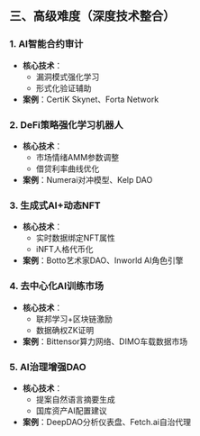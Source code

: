 ## 三、高级难度（深度技术整合）

### 1. AI智能合约审计

- **核心技术**：
    - 漏洞模式强化学习
    - 形式化验证辅助
- **案例**：CertiK Skynet、Forta Network

### 2. DeFi策略强化学习机器人

- **核心技术**：
    - 市场情绪AMM参数调整
    - 借贷利率曲线优化
- **案例**：Numerai对冲模型、Kelp DAO

### 3. 生成式AI+动态NFT

- **核心技术**：
    - 实时数据绑定NFT属性
    - iNFT人格代币化
- **案例**：Botto艺术家DAO、Inworld AI角色引擎

### 4. 去中心化AI训练市场

- **核心技术**：
    - 联邦学习+区块链激励
    - 数据确权ZK证明
- **案例**：Bittensor算力网络、DIMO车载数据市场

### 5. AI治理增强DAO

- **核心技术**：
    - 提案自然语言摘要生成
    - 国库资产AI配置建议
- **案例**：DeepDAO分析仪表盘、Fetch.ai自治代理